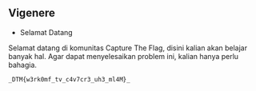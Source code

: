 ## Vigenere

- Selamat Datang

Selamat datang di komunitas Capture The Flag, disini kalian akan belajar banyak hal. Agar dapat menyelesaikan problem ini, kalian hanya perlu bahagia.

```
_DTM{w3rk0mf_tv_c4v7cr3_uh3_ml4M}_
```
